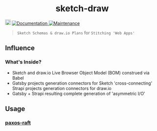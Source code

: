 <h1 align="center">sketch-draw </h1>
<p>
  <a href="https://www.npmjs.com/package/sketch-draw"><img src="https://badge.fury.io/js/sketch-draw.svg" alt="npm version" height="18"></a>
  <a href="https://github.com/paxos-raft/paxos-raft/tree/master/packages/sketch-draw#readme" target="_blank">
    <img alt="Documentation" src="https://img.shields.io/badge/documentation-yes-yellow.svg" />
  </a>
  <a href="https://github.com/paxos-raft/paxos-raft/graphs/commit-activity" target="_blank">
    <img alt="Maintenance" src="https://img.shields.io/badge/Maintained%3F-yes-darkviolet.svg" />
  </a>
</p>


> `Sketch Schemas & draw.io Plans` for `Stitching 'Web Apps'`

## Influence
### What's Inside?
* Sketch and draw.io Live Browser Object Model (BOM) construed via Babel
* Gatsby projects generation connectors for Sketch 'cross-connecting' Strapi projects generation connectors for draw.io 
* Gatsby + Strapi resulting complete generation of 'asymmetric I/O'

## Usage
### [paxos-raft](https://github.com/paxos-raft/paxos-raft#readme)

